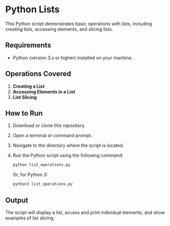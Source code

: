 # Python Lists

This Python script demonstrates basic operations with lists, including creating lists, accessing elements, and slicing lists.

## Requirements

- Python (version 3.x or higher) installed on your machine.

## Operations Covered

1. **Creating a List**
2. **Accessing Elements in a List**
3. **List Slicing**

## How to Run

1. Download or clone this repository.
2. Open a terminal or command prompt.
3. Navigate to the directory where the script is located.
4. Run the Python script using the following command:

    ```bash
    python list_operations.py
    ```

   Or, for Python 3:

    ```bash
    python3 list_operations.py
    ```

## Output

The script will display a list, access and print individual elements, and show examples of list slicing.
